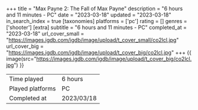 +++
title = "Max Payne 2: The Fall of Max Payne"
description = "6 hours and 11 minutes - PC"
date = "2023-03-18"
updated = "2023-03-18"
in_search_index = true
[taxonomies]
platforms = ['pc']
rating = []
genres = ['shooter']
[extra]
subtitle = "6 hours and 11 minutes - PC"
completed_at = "2023-03-18"
url_cover_small = "https://images.igdb.com/igdb/image/upload/t_cover_small/co2lcl.jpg"
url_cover_big = "https://images.igdb.com/igdb/image/upload/t_cover_big/co2lcl.jpg"
+++
{{ image(src="https://images.igdb.com/igdb/image/upload/t_cover_big/co2lcl.jpg") }}

|              |            |
| ------------ | ---------- |
| Time played  | 6 hours |
| Played platforms    | PC |
| Completed at | 2023/03/18 |


